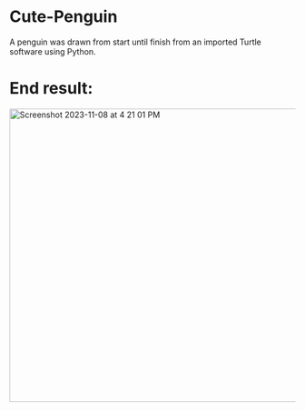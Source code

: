 # Cute-Penguin
A penguin was drawn from start until finish from an imported Turtle software using Python. 

# End result:
<img width="516" alt="Screenshot 2023-11-08 at 4 21 01 PM" src="https://github.com/merrysutijono/Cute-Penguin/assets/68658448/d6a28d9f-d36e-467a-9c93-b21040e04b09">
